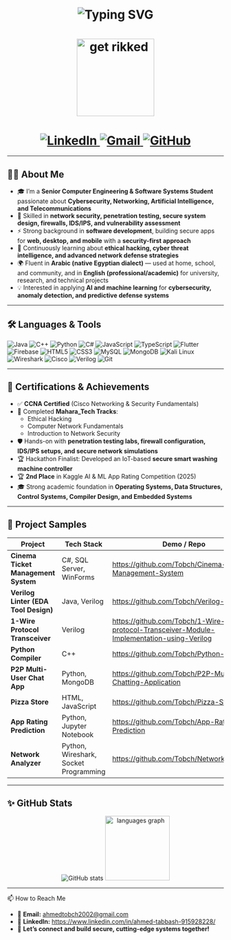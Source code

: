 <div align="center">
  <!-- Animated “Hi, I’m Ahmed Tabbash” typing effect -->
  <h1>
<img src="https://readme-typing-svg.herokuapp.com?font=Fira+Code&size=30&duration=3000&pause=500&color=0077B5&width=600&lines=Hi+%F0%9F%91%8B+I%27m+Ahmed+Tabbash;CyberSecurity+%26+Network+Security+Enthusiast+%F0%9F%9B%A1%EF%B8%8F+%F0%9F%94%90;Computer+Engineering+Student+%F0%9F%92%BB" alt="Typing SVG"/>
  </h1>

   <!-- GIF -->
   <h1>
   <img src="https://media.giphy.com/media/Ju7l5y9osyymQ/giphy.gif" alt="get rikked" width="180px"/>
   <h1>

  <!-- Social badges -->
  <a href="https://www.linkedin.com/in/ahmed-tabbash-915928228/" target="_blank">
    <img src="https://img.shields.io/badge/LinkedIn-%230077B5.svg?&style=for-the-badge&logo=linkedin&logoColor=white" alt="LinkedIn"/>
  </a>
  <a href="mailto:ahmedtobch2002@gmail.com" target="_blank">
    <img src="https://img.shields.io/badge/Gmail-D14836.svg?&style=for-the-badge&logo=gmail&logoColor=white" alt="Gmail"/>
  </a>
  <a href="https://github.com/Tobch" target="_blank">
  <img 
    src="https://img.shields.io/badge/GitHub-181717.svg?style=for-the-badge&logo=github&logoColor=white" 
    alt="GitHub"/>
</a>
</div>

---

## 👨‍💻 About Me

- 🎓 I’m a **Senior Computer Engineering & Software Systems Student** passionate about **Cybersecurity, Networking, Artificial Intelligence, and Telecommunications**  
- 🔐 Skilled in **network security, penetration testing, secure system design, firewalls, IDS/IPS, and vulnerability assessment**  
- ⚡ Strong background in **software development**, building secure apps for **web, desktop, and mobile** with a **security-first approach**  
- 🌱 Continuously learning about **ethical hacking, cyber threat intelligence, and advanced network defense strategies**  
- 🌍 Fluent in **Arabic (native Egyptian dialect)** — used at home, school, and community, and in **English (professional/academic)** for university, research, and technical projects  
- 💡 Interested in applying **AI and machine learning** for **cybersecurity, anomaly detection, and predictive defense systems**  

---

## 🛠 Languages & Tools

<p align="left">
  <img src="https://img.shields.io/badge/Java-ED8B00.svg?style=for-the-badge&logo=java&logoColor=white" alt="Java"/>
  <img src="https://img.shields.io/badge/C%2B%2B-00599C.svg?style=for-the-badge&logo=c%2B%2B&logoColor=white" alt="C++"/>
  <img src="https://img.shields.io/badge/Python-3776AB.svg?style=for-the-badge&logo=python&logoColor=white" alt="Python"/>
  <img src="https://img.shields.io/badge/C%23-239120.svg?style=for-the-badge&logo=c-sharp&logoColor=white" alt="C#"/>
  <img src="https://img.shields.io/badge/JavaScript-F7DF1E.svg?style=for-the-badge&logo=javascript&logoColor=black" alt="JavaScript"/>
  <img src="https://img.shields.io/badge/TypeScript-3178C6.svg?style=for-the-badge&logo=typescript&logoColor=white" alt="TypeScript"/>
  <img src="https://img.shields.io/badge/Flutter-02569B.svg?style=for-the-badge&logo=flutter&logoColor=white" alt="Flutter"/>
  <img src="https://img.shields.io/badge/Firebase-FFCA28.svg?style=for-the-badge&logo=firebase&logoColor=black" alt="Firebase"/>
  <img src="https://img.shields.io/badge/HTML5-E34F26.svg?style=for-the-badge&logo=html5&logoColor=white" alt="HTML5"/>
  <img src="https://img.shields.io/badge/CSS3-1572B6.svg?style=for-the-badge&logo=css3&logoColor=white" alt="CSS3"/>
  <img src="https://img.shields.io/badge/SQL-4479A1.svg?style=for-the-badge&logo=mysql&logoColor=white" alt="MySQL"/>
  <img src="https://img.shields.io/badge/MongoDB-47A248.svg?style=for-the-badge&logo=mongodb&logoColor=white" alt="MongoDB"/>
  <img src="https://img.shields.io/badge/Kali%20Linux-557C94.svg?style=for-the-badge&logo=kali-linux&logoColor=white" alt="Kali Linux"/>
  <img src="https://img.shields.io/badge/Wireshark-1679A7.svg?style=for-the-badge&logo=wireshark&logoColor=white" alt="Wireshark"/>
  <img src="https://img.shields.io/badge/Cisco%20Networking-1BA0D7.svg?style=for-the-badge&logo=cisco&logoColor=white" alt="Cisco"/>
  <img src="https://img.shields.io/badge/Verilog-FF2F92.svg?style=for-the-badge&logo=verilog&logoColor=white" alt="Verilog"/>
  <img src="https://img.shields.io/badge/Git-F05032.svg?style=for-the-badge&logo=git&logoColor=white" alt="Git"/>
</p>

---

## 🚀 Certifications & Achievements

- ✅ **CCNA Certified** (Cisco Networking & Security Fundamentals)  
- 🏅 Completed **Mahara_Tech Tracks**:  
  - Ethical Hacking  
  - Computer Network Fundamentals  
  - Introduction to Network Security  
- 🛡️ Hands-on with **penetration testing labs, firewall configuration, IDS/IPS setups, and secure network simulations**  
- 🏆 Hackathon Finalist: Developed an IoT-based **secure smart washing machine controller**  
- 🏆 **2nd Place** in Kaggle AI & ML App Rating Competition (2025)  
- 🎓 Strong academic foundation in **Operating Systems, Data Structures, Control Systems, Compiler Design, and Embedded Systems**  

---

## 📂 Project Samples

| Project                                    | Tech Stack                          | Demo / Repo                                                                 |
| ------------------------------------------ | ----------------------------------- | ---------------------------------------------------------------------------- |
| **Cinema Ticket Management System**        | C#, SQL Server, WinForms            | https://github.com/Tobch/Cinema-Ticket-Management-System                     |
| **Verilog Linter (EDA Tool Design)**       | Java, Verilog                       | https://github.com/Tobch/Verilog-Linter                                      |
| **1-Wire Protocol Transceiver**            | Verilog                             | https://github.com/Tobch/1-Wire-protocol-Transceiver-Module-Implementation-using-Verilog|
| **Python Compiler**                        | C++                                 | https://github.com/Tobch/Python-Compiler                                     |
| **P2P Multi-User Chat App**                | Python, MongoDB                     | https://github.com/Tobch/P2P-Multi-User-Chatting-Application                 |
| **Pizza Store**                            | HTML, JavaScript                    | https://github.com/Tobch/Pizza-Store                                         |
| **App Rating Prediction**                  | Python, Jupyter Notebook            | https://github.com/Tobch/App-Rating-Prediction                               |
| **Network Analyzer**                       | Python, Wireshark, Socket Programming| https://github.com/Tobch/Network_analyzer                                     |

---

## ✨ GitHub Stats

<div align="center">
  <img 
    src="https://github-readme-stats.vercel.app/api?username=Tobch&show_icons=true&theme=radical" 
    alt="GitHub stats" />
 
  <img src="https://github-readme-stats.vercel.app/api/top-langs?username=Tobch&locale=en&hide_title=false&layout=compact&card_width=320&langs_count=5&theme=dracula&hide_border=false&order=2" height="150" alt="languages graph"  />
</div>

---

📫 How to Reach Me 
- 📩 **Email:** ahmedtobch2002@gmail.com 
- 🔗 **LinkedIn:** https://www.linkedin.com/in/ahmed-tabbash-915928228/
- 🤝 **Let’s connect and build secure, cutting-edge systems together!**
